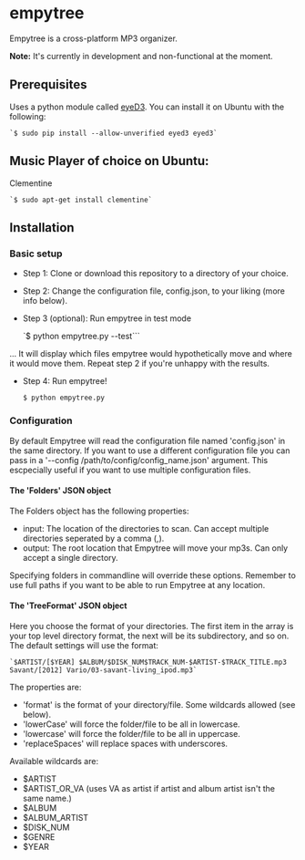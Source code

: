 # empytree
Empytree is a cross-platform MP3 organizer.

**Note:** It's currently in development and non-functional at the moment.

## Prerequisites
Uses a python module called [eyeD3](http://eyed3.nicfit.net/). You can install it on Ubuntu with the following:

    `$ sudo pip install --allow-unverified eyed3 eyed3`

## Music Player of choice on Ubuntu:
Clementine

    `$ sudo apt-get install clementine`

## Installation
### Basic setup
* Step 1: Clone or download this repository to a directory of your choice.
* Step 2: Change the configuration file, config.json, to your liking (more info below).
* Step 3 (optional): Run empytree in test mode

    `$ python empytree.py --test```

... It will display which files empytree would hypothetically move and where it would move them. Repeat step 2 if you're unhappy with the results.
* Step 4: Run empytree!

    `$ python empytree.py`

### Configuration
By default Empytree will read the configuration file named 'config.json' in the same directory. If you want to use a different configuration file you can pass in a '--config /path/to/config/config_name.json' argument. This escpecially useful if you want to use multiple configuration files.

#### The 'Folders' JSON object
The Folders object has the following properties:
* input: The location of the directories to scan. Can accept multiple directories seperated by a comma (,).
* output: The root location that Empytree will move your mp3s. Can only accept a single directory.

Specifying folders in commandline will override these options. Remember to use full paths if you want to be able to run Empytree at any location.

#### The 'TreeFormat' JSON object
Here you choose the format of your directories. The first item in the array is your top level directory format, the next will be its subdirectory, and so on. The default settings will use the format:

	`$ARTIST/[$YEAR] $ALBUM/$DISK_NUM$TRACK_NUM-$ARTIST-$TRACK_TITLE.mp3
	Savant/[2012] Vario/03-savant-living_ipod.mp3`

The properties are:
* 'format' is the format of your directory/file. Some wildcards allowed (see below).
* 'lowerCase' will force the folder/file to be all in lowercase.
* 'lowercase' will force the folder/file to be all in uppercase.
* 'replaceSpaces' will replace spaces with underscores.

Available wildcards are:
* $ARTIST
* $ARTIST_OR_VA (uses VA as artist if artist and album artist isn't the same name.)
* $ALBUM
* $ALBUM_ARTIST
* $DISK_NUM
* $GENRE
* $YEAR